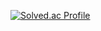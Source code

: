 [![Solved.ac Profile](http://mazassumnida.wtf/api/v2/generate_badge?boj=ttony0709)](https://solved.ac/ttony0709/)
<!--
# Lee Seohyun
![Seohyun's GitHub stats](https://github-readme-stats.vercel.app/api?username=lshthegod&show_icons=true&theme=radical)
**lshthegod/lshthegod** is a ✨ _special_ ✨ repository because its `README.md` (this file) appears on your GitHub profile.

Here are some ideas to get you started:

- 🔭 I’m currently working on ...
- 🌱 I’m currently learning ...
- 👯 I’m looking to collaborate on ...
- 🤔 I’m looking for help with ...
- 💬 Ask me about ...
- 📫 How to reach me: ...
- 😄 Pronouns: ...
- ⚡ Fun fact: ...
-->
